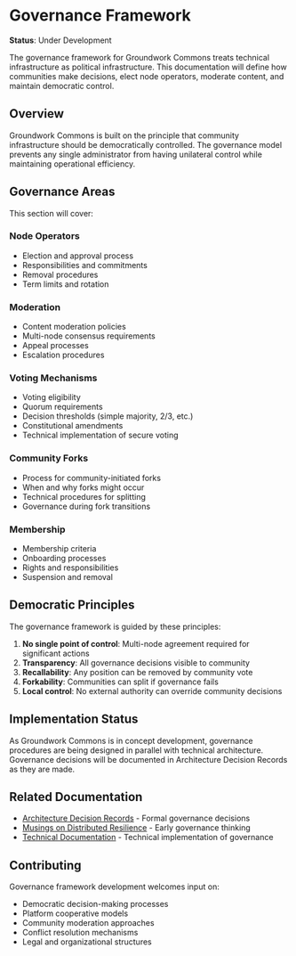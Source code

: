 # Governance Framework

**Status**: Under Development

The governance framework for Groundwork Commons treats technical infrastructure as political infrastructure. This documentation will define how communities make decisions, elect node operators, moderate content, and maintain democratic control.

## Overview

Groundwork Commons is built on the principle that community infrastructure should be democratically controlled. The governance model prevents any single administrator from having unilateral control while maintaining operational efficiency.

## Governance Areas

This section will cover:

### Node Operators
- Election and approval process
- Responsibilities and commitments
- Removal procedures
- Term limits and rotation

### Moderation
- Content moderation policies
- Multi-node consensus requirements
- Appeal processes
- Escalation procedures

### Voting Mechanisms
- Voting eligibility
- Quorum requirements
- Decision thresholds (simple majority, 2/3, etc.)
- Constitutional amendments
- Technical implementation of secure voting

### Community Forks
- Process for community-initiated forks
- When and why forks might occur
- Technical procedures for splitting
- Governance during fork transitions

### Membership
- Membership criteria
- Onboarding processes
- Rights and responsibilities
- Suspension and removal

## Democratic Principles

The governance framework is guided by these principles:

1. **No single point of control**: Multi-node agreement required for significant actions
2. **Transparency**: All governance decisions visible to community
3. **Recallability**: Any position can be removed by community vote
4. **Forkability**: Communities can split if governance fails
5. **Local control**: No external authority can override community decisions

## Implementation Status

As Groundwork Commons is in concept development, governance procedures are being designed in parallel with technical architecture. Governance decisions will be documented in Architecture Decision Records as they are made.

## Related Documentation

- [Architecture Decision Records](../adrs/README.md) - Formal governance decisions
- [Musings on Distributed Resilience](../musings/2025-10-21-distributed-resilience.md) - Early governance thinking
- [Technical Documentation](../technical/README.md) - Technical implementation of governance

## Contributing

Governance framework development welcomes input on:

- Democratic decision-making processes
- Platform cooperative models
- Community moderation approaches
- Conflict resolution mechanisms
- Legal and organizational structures
